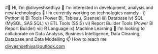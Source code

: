 
#👋 Hi, I’m @divyeshsethiya
👀 I’m interested in development, analysis and new technologies
🌱 I’m currently working on technologies namely -
i) Python
ii) BI Tools (Power BI, Tableau, Sisense)
iii) Database
iv) SQL (MySQL, SAS SQL)
v) ETL Tools (SSIS)
vi) Report Builder Tools (Power BI Report Builder)
vii) R Language
ix) Machine Learning
💞️ I’m looking to collaborate on Data Analysis, Business Intelligence, Data Cleaning, Database and Data Modelling
📫 How to reach me divyeshsethiya@outlook.com
